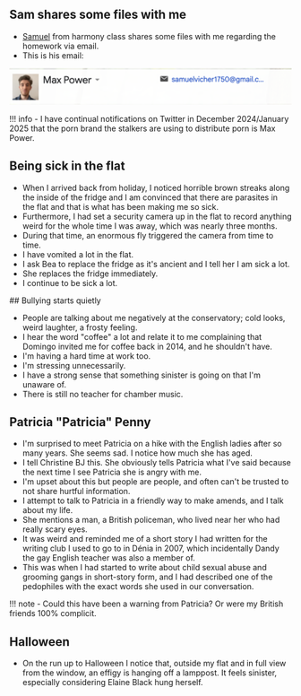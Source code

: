 ## Sam shares some files with me

- [Samuel](september.md#harmony) from harmony class shares some files with me regarding the homework via email.
- This is his email:

![Samuel's email](../../content/images/max-power.png)

!!! info
    - I have continual notifications on Twitter in December 2024/January 2025 that the porn brand the stalkers are using to distribute porn is Max Power.

## Being sick in the flat

- When I arrived back from holiday, I noticed horrible brown streaks along the inside of the fridge and I am convinced that there are parasites in the flat and that is what has been making me so sick.
- Furthermore, I had set a security camera up in the flat to record anything weird for the whole time I was away, which was nearly three months.
- During that time, an enormous fly triggered the camera from time to time.
- I have vomited a lot in the flat.
- I ask Bea to replace the fridge as it's ancient and I tell her I am sick a lot.
- She replaces the fridge immediately.
- I continue to be sick a lot.

## Bullying starts quietly

- People are talking about me negatively at the conservatory; cold looks, weird laughter, a frosty feeling.
- I hear the word "coffee" a lot and relate it to me complaining that Domingo invited me for coffee back in 2014, and he shouldn't have.
- I'm having a hard time at work too.
- I'm stressing unnecessarily.
- I have a strong sense that something sinister is going on that I'm unaware of. 
- There is still no teacher for chamber music.

## Patricia "Patricia" Penny

- I'm surprised to meet Patricia on a hike with the English ladies after so many years. She seems sad. I notice how much she has aged.
- I tell Christine BJ this. She obviously tells Patricia what I've said because the next time I see Patricia she is angry with me.
- I'm upset about this but people are people, and often can't be trusted to not share hurtful information.
- I attempt to talk to Patricia in a friendly way to make amends, and I talk about my life.
- She mentions a man, a British policeman, who lived near her who had really scary eyes.
- It was weird and reminded me of a short story I had written for the writing club I used to go to in Dénia in 2007, which incidentally Dandy the gay English teacher was also a member of.
- This was when I had started to write about child sexual abuse and grooming gangs in short-story form, and I had described one of the pedophiles with the exact words she used in our conversation.

!!! note
    - Could this have been a warning from Patricia? Or were my British friends 100% complicit.

## Halloween

- On the run up to Halloween I notice that, outside my flat and in full view from the window, an effigy is hanging off a lamppost. It feels sinister, especially considering Elaine Black hung herself.
